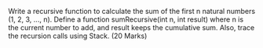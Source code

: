 Write a recursive function to calculate the sum of the first n natural numbers (1, 2, 3, ..., n). Define a function sumRecursive(int n, int result) where n is the current number to add, and result keeps the cumulative sum. Also, trace the recursion calls using Stack. (20 Marks)